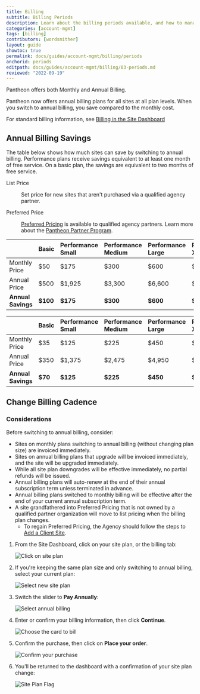 ```yaml
---
title: Billing
subtitle: Billing Periods
description: Learn about the billing periods available, and how to manage a subscription.
categories: [account-mgmt]
tags: [billing]
contributors: [wordsmither]
layout: guide
showtoc: true
permalink: docs/guides/account-mgmt/billing/periods
anchorid: periods
editpath: docs/guides/account-mgmt/billing/03-periods.md
reviewed: "2022-09-19"
---
```



Pantheon offers both Monthly and Annual Billing.

Pantheon now offers annual billing plans for all sites at all plan levels. When you switch to annual billing, you save compared to the monthly cost.

For standard billing information, see [Billing in the Site Dashboard](/guides/legacy-dashboard/site-billing)

## Annual Billing Savings

The table below shows how much sites can save by switching to annual billing. Performance plans receive savings equivalent to at least one month of free service. On a basic plan, the savings are equivalent to two months of free service.

<dl>

<dt>List Price</dt>

<dd>

Set price for new sites that aren't purchased via a qualified agency partner.

</dd>

<dt>Preferred Price</dt>

<dd>

[Preferred Pricing](https://pantheon.io/plans/agency-preferred-pricing) is available to qualified agency partners. Learn more about the [Pantheon Partner Program](https://pantheon.io/partner-program).

</dd>

</dl>

<TabList>

<Tab title="List Price" id="tab-1-anchor" active={true}>

|                    | Basic         | Performance Small | Performance Medium | Performance Large | Performance XL       |
|:------------------ |:------------- |:----------------- |:------------------ |:----------------- |:-------------------- |
| Monthly Price      | $50           | $175              | $300               | $600              | $1,000               |
| Annual Price       | $500          | $1,925            | $3,300             | $6,600            | $11,000              |
| **Annual Savings** | **$100**      | **$175**          | **$300**           | **$600**          | **$1,000**           |

</Tab>

<Tab title="Preferred Price" id="tab-2-id" active={true}>

|                    | Basic   | Performance Small | Performance Medium | Performance Large | Performance XL  |
|:------------------ |:------- |:----------------- |:------------------ |:----------------- |:--------------- |
| Monthly Price      | $35     | $125              | $225               | $450              | $750            |
| Annual Price       | $350    | $1,375            | $2,475             | $4,950            | $8,250          |
| **Annual Savings** | **$70** | **$125**          | **$225**           | **$450**          | **$750**        |

</Tab>

</TabList>

## Change Billing Cadence

### Considerations

Before switching to annual billing, consider:

 - Sites on monthly plans switching to annual billing (without changing plan size) are invoiced immediately.
 - Sites on annual billing plans that upgrade will be invoiced immediately, and the site will be upgraded immediately.
 - While all site plan downgrades will be effective immediately, no partial refunds will be issued.
 - Annual billing plans will auto-renew at the end of their annual subscription term unless terminated in advance.
 - Annual billing plans switched to monthly billing will be effective after the end of your current annual subscription term.
 - A site grandfathered into Preferred Pricing that is not owned by a qualified partner organization will move to list pricing when the billing plan changes.
   - To regain Preferred Pricing, the Agency should follow the steps to [Add a Client Site](/guides/legacy-dashboard/add-client-site).

1. From the Site Dashboard, click on your site plan, or the billing tab:

    ![Click on site plan](../../../../images/dashboard/change-plan.png)

2. If you're keeping the same plan size and only switching to annual billing, select your current plan:

    ![Select new site plan](../../../../images/dashboard/select-plan.png)

3. Switch the slider to **Pay Annually**:

    ![Select annual billing](../../../../images/dashboard/select-annual-billing.png)

4. Enter or confirm your billing information, then click **Continue**.

    ![Choose the card to bill](../../../../images/dashboard/choose-card.png)

5. Confirm the purchase, then click on **Place your order**.

    ![Confirm your purchase](../../../../images/dashboard/confirm-purchase.png)

6. You'll be returned to the dashboard with a confirmation of your site plan change:

    ![Site Plan Flag](../../../../images/dashboard/plan-updated-flag.png)

